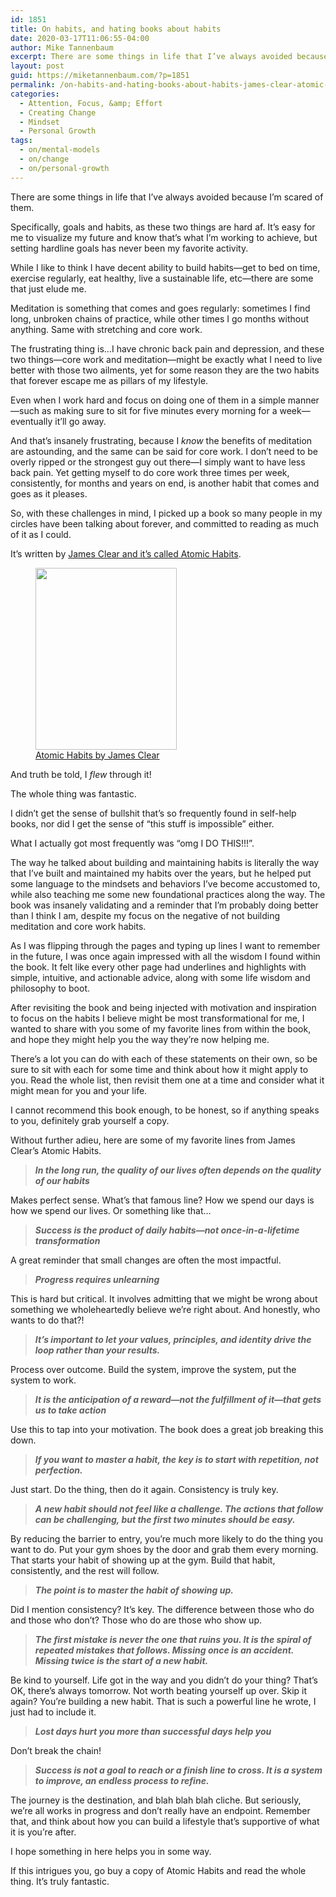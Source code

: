 ```yaml
---
id: 1851
title: On habits, and hating books about habits
date: 2020-03-17T11:06:55-04:00
author: Mike Tannenbaum
excerpt: There are some things in life that I’ve always avoided because I’m scared of them. Specifically, goals and habits.
layout: post
guid: https://miketannenbaum.com/?p=1851
permalink: /on-habits-and-hating-books-about-habits-james-clear-atomic-habits
categories:
  - Attention, Focus, &amp; Effort
  - Creating Change
  - Mindset
  - Personal Growth
tags:
  - on/mental-models
  - on/change
  - on/personal-growth
---
```

<!-- wp:paragraph -->
<p>There are some things in life that I’ve always avoided because I’m scared of them.</p>
<!-- /wp:paragraph -->

<!-- wp:paragraph -->
<p>Specifically, goals and habits, as these two things are hard af. It’s easy for me to visualize my future and know that’s what I’m working to achieve, but setting hardline goals has never been my favorite activity.</p>
<!-- /wp:paragraph -->

<!-- wp:paragraph -->
<p>While I like to think I have decent ability to build habits—get to bed on time, exercise regularly, eat healthy, live a sustainable life, etc—there are some that just elude me.</p>
<!-- /wp:paragraph -->

<!-- wp:paragraph -->
<p>Meditation is something that comes and goes regularly: sometimes I find long, unbroken chains of practice, while other times I go months without anything. Same with stretching and core work.</p>
<!-- /wp:paragraph -->

<!-- wp:paragraph -->
<p>The frustrating thing is…I have chronic back pain and depression, and these two things—core work and meditation—might be exactly what I need to live better with those two ailments, yet for some reason they are the two habits that forever escape me as pillars of my lifestyle.</p>
<!-- /wp:paragraph -->

<!-- wp:paragraph -->
<p>Even when I work hard and focus on doing one of them in a simple manner—such as making sure to sit for five minutes every morning for a week—eventually it’ll go away.</p>
<!-- /wp:paragraph -->

<!-- wp:paragraph -->
<p>And that’s insanely frustrating, because I&nbsp;<em>know</em>&nbsp;the benefits of meditation are astounding, and the same can be said for core work. I don’t need to be overly ripped or the strongest guy out there—I simply want to have less back pain. Yet getting myself to do core work three times per week, consistently, for months and years on end, is another habit that comes and goes as it pleases.</p>
<!-- /wp:paragraph -->

<!-- wp:paragraph -->
<p>So, with these challenges in mind, I picked up a book so many people in my circles have been talking about forever, and committed to reading as much of it as I could.</p>
<!-- /wp:paragraph -->

<!-- wp:paragraph -->
<p>It’s written by <a href="https://jamesclear.com/" target="_blank" rel="noreferrer noopener" aria-label=" (opens in a new tab)">James Clear and it’s called Atomic Habits</a>.</p>
<!-- /wp:paragraph -->

<!-- wp:image {"align":"right","width":226,"height":291,"linkDestination":"custom"} -->
<div class="wp-block-image"><figure class="alignright is-resized"><a href="https://jamesclear.com/" target="_blank" rel="noreferrer noopener"><img src="https://embed.filekitcdn.com/e/tyqJZz9fVxHu2voqyE5yH8/kPC9pM9ZhmMB64wsQCPF2?w=800&amp;fit=max" alt="" width="226" height="291"/></a><figcaption><a href="https://jamesclear.com/">Atomic Habits by James Clear</a></figcaption></figure></div>
<!-- /wp:image -->

<!-- wp:paragraph -->
<p>And truth be told, I&nbsp;<em>flew</em>&nbsp;through it!</p>
<!-- /wp:paragraph -->

<!-- wp:paragraph -->
<p>The whole thing was fantastic.</p>
<!-- /wp:paragraph -->

<!-- wp:paragraph -->
<p>I didn’t get the sense of bullshit that’s so frequently found in self-help books, nor did I get the sense of “this stuff is impossible” either.</p>
<!-- /wp:paragraph -->

<!-- wp:paragraph -->
<p>What I actually got most frequently was “omg I DO THIS!!!”.</p>
<!-- /wp:paragraph -->

<!-- wp:paragraph -->
<p>The way he talked about building and maintaining habits is literally the way that I’ve built and maintained my habits over the years, but he helped put some language to the mindsets and behaviors I’ve become accustomed to, while also teaching me some new foundational practices along the way. The book was insanely validating and a reminder that I’m probably doing better than I think I am, despite my focus on the negative of not building meditation and core work habits.</p>
<!-- /wp:paragraph -->

<!-- wp:paragraph -->
<p>As I was flipping through the pages and typing up lines I want to remember in the future, I was once again impressed with all the wisdom I found within the book. It felt like every other page had underlines and highlights with simple, intuitive, and actionable advice, along with some life wisdom and philosophy to boot.</p>
<!-- /wp:paragraph -->

<!-- wp:paragraph -->
<p>After revisiting the book and being injected with motivation and inspiration to focus on the habits I believe might be most transformational for me, I wanted to share with you some of my favorite lines from within the book, and hope they might help you the way they’re now helping me.</p>
<!-- /wp:paragraph -->

<!-- wp:paragraph -->
<p>There’s a lot you can do with each of these statements on their own, so be sure to sit with each for some time and think about how it might apply to you. Read the whole list, then revisit them one at a time and consider what it might mean for you and your life.</p>
<!-- /wp:paragraph -->

<!-- wp:paragraph -->
<p>I cannot recommend this book enough, to be honest, so if anything speaks to you, definitely grab yourself a copy.</p>
<!-- /wp:paragraph -->

<!-- wp:paragraph -->
<p>Without further adieu, here are some of my favorite lines from James Clear’s Atomic Habits.</p>
<!-- /wp:paragraph -->

<!-- wp:quote -->
<blockquote class="wp-block-quote"><p><em><strong>In the long run, the quality of our lives often depends on the quality of our habits</strong></em></p></blockquote>
<!-- /wp:quote -->

<!-- wp:paragraph -->
<p>Makes perfect sense. What’s that famous line? How we spend our days is how we spend our lives. Or something like that…</p>
<!-- /wp:paragraph -->

<!-- wp:quote -->
<blockquote class="wp-block-quote"><p><em><strong>Success is the product of daily habits—not once-in-a-lifetime transformation</strong></em></p></blockquote>
<!-- /wp:quote -->

<!-- wp:paragraph -->
<p>A great reminder that small changes are often the most impactful.</p>
<!-- /wp:paragraph -->

<!-- wp:quote -->
<blockquote class="wp-block-quote"><p><em><strong>Progress requires unlearning</strong></em></p></blockquote>
<!-- /wp:quote -->

<!-- wp:paragraph -->
<p>This is hard but critical. It involves admitting that we might be wrong about something we wholeheartedly believe we’re right about. And honestly, who wants to do that?!</p>
<!-- /wp:paragraph -->

<!-- wp:quote -->
<blockquote class="wp-block-quote"><p><em><strong>It’s important to let your values, principles, and identity drive the loop rather than your results.</strong></em></p></blockquote>
<!-- /wp:quote -->

<!-- wp:paragraph -->
<p>Process over outcome. Build the system, improve the system, put the system to work.</p>
<!-- /wp:paragraph -->

<!-- wp:quote -->
<blockquote class="wp-block-quote"><p><em><strong>It is the anticipation of a reward—not the fulfillment of it—that gets us to take action</strong></em></p></blockquote>
<!-- /wp:quote -->

<!-- wp:paragraph -->
<p>Use this to tap into your motivation. The book does a great job breaking this down.</p>
<!-- /wp:paragraph -->

<!-- wp:quote -->
<blockquote class="wp-block-quote"><p><em><strong>If you want to master a habit, the key is to start with repetition, not perfection.</strong></em></p></blockquote>
<!-- /wp:quote -->

<!-- wp:paragraph -->
<p>Just start. Do the thing, then do it again. Consistency is truly key.</p>
<!-- /wp:paragraph -->

<!-- wp:quote -->
<blockquote class="wp-block-quote"><p><em><strong>A new habit should not feel like a challenge. The actions that follow can be challenging, but the first two minutes should be easy.</strong></em></p></blockquote>
<!-- /wp:quote -->

<!-- wp:paragraph -->
<p>By reducing the barrier to entry, you’re much more likely to do the thing you want to do. Put your gym shoes by the door and grab them every morning. That starts your habit of showing up at the gym. Build that habit, consistently, and the rest will follow.</p>
<!-- /wp:paragraph -->

<!-- wp:quote -->
<blockquote class="wp-block-quote"><p><em><strong>The point is to master the habit of showing up.</strong></em></p></blockquote>
<!-- /wp:quote -->

<!-- wp:paragraph -->
<p>Did I mention consistency? It’s key. The difference between those who do and those who don’t? Those who do are those who show up.</p>
<!-- /wp:paragraph -->

<!-- wp:quote -->
<blockquote class="wp-block-quote"><p><em><strong>The first mistake is never the one that ruins you. It is the spiral of repeated mistakes that follows. Missing once is an accident. Missing twice is the start of a new habit.</strong></em></p></blockquote>
<!-- /wp:quote -->

<!-- wp:paragraph -->
<p>Be kind to yourself. Life got in the way and you didn’t do your thing? That’s OK, there’s always tomorrow. Not worth beating yourself up over. Skip it again? You’re building a new habit. That is such a powerful line he wrote, I just had to include it.</p>
<!-- /wp:paragraph -->

<!-- wp:quote -->
<blockquote class="wp-block-quote"><p><em><strong>Lost days hurt you more than successful days help you</strong></em></p></blockquote>
<!-- /wp:quote -->

<!-- wp:paragraph -->
<p>Don’t break the chain!</p>
<!-- /wp:paragraph -->

<!-- wp:quote -->
<blockquote class="wp-block-quote"><p><em><strong>Success is not a goal to reach or a finish line to cross. It is a system to improve, an endless process to refine.</strong></em></p></blockquote>
<!-- /wp:quote -->

<!-- wp:paragraph -->
<p>The journey is the destination, and blah blah blah cliche. But seriously, we’re all works in progress and don’t really have an endpoint. Remember that, and think about how you can build a lifestyle that’s supportive of what it is you’re after.</p>
<!-- /wp:paragraph -->

<!-- wp:paragraph -->
<p>I hope something in here helps you in some way.</p>
<!-- /wp:paragraph -->

<!-- wp:paragraph -->
<p>If this intrigues you, go buy a copy of Atomic Habits and read the whole thing. It’s truly fantastic.</p>
<!-- /wp:paragraph -->
